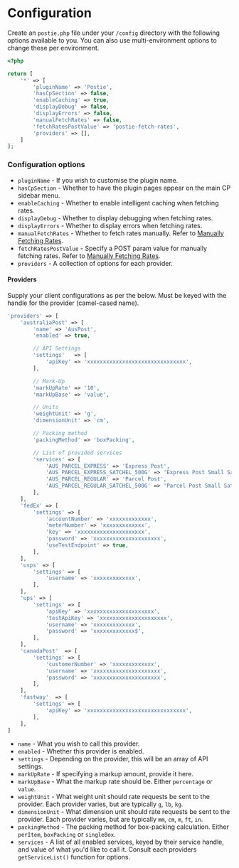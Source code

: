 # Configuration

Create an `postie.php` file under your `/config` directory with the following options available to you. You can also use multi-environment options to change these per environment.

```php
<?php

return [
    '*' => [
        'pluginName' => 'Postie',
        'hasCpSection' => false,
        'enableCaching' => true,
        'displayDebug' => false,
        'displayErrors' => false,
        'manualFetchRates' => false,
        'fetchRatesPostValue' => 'postie-fetch-rates',
        'providers' => [],
    ]
];
```

### Configuration options

- `pluginName` - If you wish to customise the plugin name.
- `hasCpSection` - Whether to have the plugin pages appear on the main CP sidebar menu.
- `enableCaching` - Whether to enable intelligent caching when fetching rates.
- `displayDebug` - Whether to display debugging when fetching rates.
- `displayErrors` - Whether to display errors when fetching rates.
- `manualFetchRates` - Whether to fetch rates manually. Refer to [Manually Fetching Rates](docs:setup-configuration/manual-fetch).
- `fetchRatesPostValue` - Specify a POST param value for manually fetching rates. Refer to [Manually Fetching Rates](docs:setup-configuration/manual-fetch).
- `providers` - A collection of options for each provider.

#### Providers
Supply your client configurations as per the below. Must be keyed with the handle for the provider (camel-cased name).

```php
'providers' => [
    'australiaPost' => [
        'name' => 'AusPost',
        'enabled' => true,

        // API Settings
        'settings'   => [
            'apiKey' => 'xxxxxxxxxxxxxxxxxxxxxxxxxxxxxxx',
        ],

        // Mark-Up
        'markUpRate' => '10',
        'markUpBase' => 'value',

        // Units
        'weightUnit' => 'g',
        'dimensionUnit' => 'cm',

        // Packing method
        'packingMethod' => 'boxPacking',

        // List of provided services
        'services' => [
            'AUS_PARCEL_EXPRESS' => 'Express Post',
            'AUS_PARCEL_EXPRESS_SATCHEL_500G' => 'Express Post Small Satchel',
            'AUS_PARCEL_REGULAR' => 'Parcel Post',
            'AUS_PARCEL_REGULAR_SATCHEL_500G' => 'Parcel Post Small Satchel',
        ],
    ],
    'fedEx' => [
        'settings' => [
            'accountNumber' => 'xxxxxxxxxxxxx',
            'meterNumber' => 'xxxxxxxxxxxxx',
            'key' => 'xxxxxxxxxxxxxxxxxxxxx',
            'password' => 'xxxxxxxxxxxxxxxxxxxxx',
            'useTestEndpoint' => true,
        ],
    ],
    'usps' => [
        'settings' => [
            'username' => 'xxxxxxxxxxxxx',
        ],
    ],
    'ups' => [
        'settings' => [
            'apiKey' => 'xxxxxxxxxxxxxxxxxxxxx',
            'testApiKey' => 'xxxxxxxxxxxxxxxxxxxxx',
            'username' => 'xxxxxxxxxxxxx',
            'password' => 'xxxxxxxxxxxxx$',
        ],
    ],
    'canadaPost'  => [
        'settings' => [
            'customerNumber' => 'xxxxxxxxxxxxx',
            'username' => 'xxxxxxxxxxxxxxxxxxxxx',
            'password' => 'xxxxxxxxxxxxxxxxxxxxx',
        ],
    ],
    'fastway'  => [
        'settings' => [
            'apiKey' => 'xxxxxxxxxxxxxxxxxxxxxxxxxxxxxxx',
        ],
    ],
]
```

- `name` - What you wish to call this provider.
- `enabled` - Whether this provider is enabled.
- `settings` - Depending on the provider, this will be an array of API settings.
- `markUpRate` - If specifying a markup amount, provide it here.
- `markUpBase` - What the markup rate should be. Either `percentage` or `value`.
- `weightUnit` - What weight unit should rate requests be sent to the provider. Each provider varies, but are typically `g`, `lb`, `kg`.
- `dimensionUnit` - What dimension unit should rate requests be sent to the provider. Each provider varies, but are typically `mm`, `cm`, `m`, `ft`, `in`.
- `packingMethod` - The packing method for box-packing calculation. Either `perItem`, `boxPacking` or `singleBox`.
- `services` - A list of all enabled services, keyed by their service handle, and value of what you'd like to call it. Consult each providers `getServiceList()` function for options.
